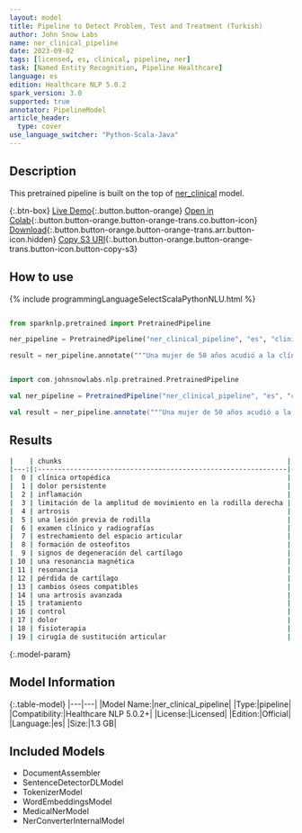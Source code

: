 ```yaml
---
layout: model
title: Pipeline to Detect Problem, Test and Treatment (Turkish)
author: John Snow Labs
name: ner_clinical_pipeline
date: 2023-09-02
tags: [licensed, es, clinical, pipeline, ner]
task: [Named Entity Recognition, Pipeline Healthcare]
language: es
edition: Healthcare NLP 5.0.2
spark_version: 3.0
supported: true
annotator: PipelineModel
article_header:
  type: cover
use_language_switcher: "Python-Scala-Java"
---
```


## Description

This pretrained pipeline is built on the top of [ner_clinical](https://nlp.johnsnowlabs.com/2023/08/29/ner_clinical_tr.html) model.

{:.btn-box}
[Live Demo](https://demo.johnsnowlabs.com/healthcare/NER_CLINICAL_MULTI/){:.button.button-orange}
[Open in Colab](https://colab.research.google.com/github/JohnSnowLabs/spark-nlp-workshop/blob/master/tutorials/streamlit_notebooks/healthcare/NER_CLINICAL_MULTI.ipynb){:.button.button-orange.button-orange-trans.co.button-icon}
[Download](https://s3.amazonaws.com/auxdata.johnsnowlabs.com/clinical/models/ner_clinical_pipeline_es_5.0.2_3.0_1693690782153.zip){:.button.button-orange.button-orange-trans.arr.button-icon.hidden}
[Copy S3 URI](s3://auxdata.johnsnowlabs.com/clinical/models/ner_clinical_pipeline_es_5.0.2_3.0_1693690782153.zip){:.button.button-orange.button-orange-trans.button-icon.button-copy-s3}

## How to use



<div class="tabs-box" markdown="1">
{% include programmingLanguageSelectScalaPythonNLU.html %}
  
```python

from sparknlp.pretrained import PretrainedPipeline

ner_pipeline = PretrainedPipeline("ner_clinical_pipeline", "es", "clinical/models")

result = ner_pipeline.annotate("""Una mujer de 50 años acudió a la clínica ortopédica quejándose de dolor persistente, inflamación y limitación de la amplitud de movimiento en la rodilla derecha. La paciente refería antecedentes de artrosis y una lesión previa de rodilla. Se realizó un examen clínico y radiografías que revelaron un estrechamiento del espacio articular, formación de osteofitos y signos de degeneración del cartílago. Para confirmar el diagnóstico y evaluar la gravedad, se solicitó una resonancia magnética. La resonancia mostró una gran pérdida de cartílago y cambios óseos compatibles con una artrosis avanzada. Tras considerar el estado y las preferencias del paciente, se discutió un plan de tratamiento que incluía control del dolor, fisioterapia y la posibilidad de una cirugía de sustitución articular.""")

```
```scala

import com.johnsnowlabs.nlp.pretrained.PretrainedPipeline

val ner_pipeline = PretrainedPipeline("ner_clinical_pipeline", "es", "clinical/models")

val result = ner_pipeline.annotate("""Una mujer de 50 años acudió a la clínica ortopédica quejándose de dolor persistente, inflamación y limitación de la amplitud de movimiento en la rodilla derecha. La paciente refería antecedentes de artrosis y una lesión previa de rodilla. Se realizó un examen clínico y radiografías que revelaron un estrechamiento del espacio articular, formación de osteofitos y signos de degeneración del cartílago. Para confirmar el diagnóstico y evaluar la gravedad, se solicitó una resonancia magnética. La resonancia mostró una gran pérdida de cartílago y cambios óseos compatibles con una artrosis avanzada. Tras considerar el estado y las preferencias del paciente, se discutió un plan de tratamiento que incluía control del dolor, fisioterapia y la posibilidad de una cirugía de sustitución articular.""")

```
</div>

## Results

```bash
|    | chunks                                                        |   begin |   end | entities   |
|---:|:--------------------------------------------------------------|--------:|------:|:-----------|
|  0 | clínica ortopédica                                            |      33 |    50 | TREATMENT  |
|  1 | dolor persistente                                             |      66 |    82 | PROBLEM    |
|  2 | inflamación                                                   |      85 |    95 | PROBLEM    |
|  3 | limitación de la amplitud de movimiento en la rodilla derecha |      99 |   159 | PROBLEM    |
|  4 | artrosis                                                      |     198 |   205 | PROBLEM    |
|  5 | una lesión previa de rodilla                                  |     209 |   236 | PROBLEM    |
|  6 | examen clínico y radiografías                                 |     253 |   281 | TEST       |
|  7 | estrechamiento del espacio articular                          |     300 |   335 | PROBLEM    |
|  8 | formación de osteofitos                                       |     338 |   360 | PROBLEM    |
|  9 | signos de degeneración del cartílago                          |     364 |   399 | PROBLEM    |
| 10 | una resonancia magnética                                      |     467 |   490 | TEST       |
| 11 | resonancia                                                    |     496 |   505 | TEST       |
| 12 | pérdida de cartílago                                          |     523 |   542 | PROBLEM    |
| 13 | cambios óseos compatibles                                     |     546 |   570 | PROBLEM    |
| 14 | una artrosis avanzada                                         |     576 |   596 | PROBLEM    |
| 15 | tratamiento                                                   |     681 |   691 | TREATMENT  |
| 16 | control                                                       |     705 |   711 | TREATMENT  |
| 17 | dolor                                                         |     717 |   721 | PROBLEM    |
| 18 | fisioterapia                                                  |     724 |   735 | TREATMENT  |
| 19 | cirugía de sustitución articular                              |     761 |   792 | TREATMENT  |
```

{:.model-param}
## Model Information

{:.table-model}
|---|---|
|Model Name:|ner_clinical_pipeline|
|Type:|pipeline|
|Compatibility:|Healthcare NLP 5.0.2+|
|License:|Licensed|
|Edition:|Official|
|Language:|es|
|Size:|1.3 GB|

## Included Models

- DocumentAssembler
- SentenceDetectorDLModel
- TokenizerModel
- WordEmbeddingsModel
- MedicalNerModel
- NerConverterInternalModel
